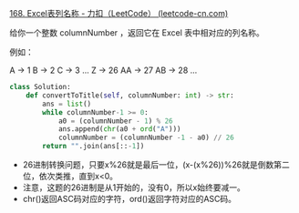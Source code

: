 [168. Excel表列名称 - 力扣（LeetCode） (leetcode-cn.com)](https://leetcode-cn.com/problems/excel-sheet-column-title/)

给你一个整数 columnNumber ，返回它在 Excel 表中相对应的列名称。

例如：

A -> 1
B -> 2
C -> 3
...
Z -> 26
AA -> 27
AB -> 28 
...

``` python
class Solution:
    def convertToTitle(self, columnNumber: int) -> str:
        ans = list()
        while columnNumber-1 >= 0:
            a0 = (columnNumber - 1) % 26
            ans.append(chr(a0 + ord("A")))
            columnNumber = (columnNumber -1 - a0) // 26
        return "".join(ans[::-1])
```

* 26进制转换问题，只要x%26就是最后一位，(x-(x%26))%26就是倒数第二位，依次类推，直到x<0。
* 注意，这题的26进制是从1开始的，没有0，所以x始终要减一。
* chr()返回ASC码对应的字符，ord()返回字符对应的ASC码。